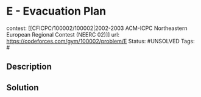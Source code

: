 # E - Evacuation Plan

contest: [[CFICPC/100002/100002|2002-2003 ACM-ICPC Northeastern European Regional Contest (NEERC 02)]]
url: https://codeforces.com/gym/100002/problem/E
Status: #UNSOLVED
Tags: #

## Description

## Solution

